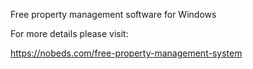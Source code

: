 Free property management software for Windows

For more details please visit:

https://nobeds.com/free-property-management-system
